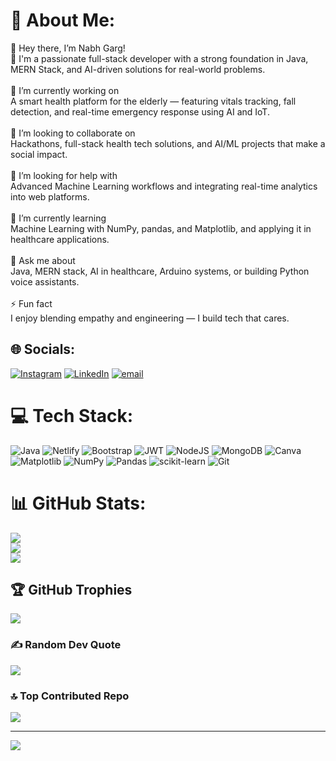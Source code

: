 # 💫 About Me:
👋 Hey there, I’m Nabh Garg!<br>🚀 I'm a passionate full-stack developer with a strong foundation in Java, MERN Stack, and AI-driven solutions for real-world problems.<br><br>🔭 I’m currently working on<br>A smart health platform for the elderly — featuring vitals tracking, fall detection, and real-time emergency response using AI and IoT.<br><br>🤝 I’m looking to collaborate on<br>Hackathons, full-stack health tech solutions, and AI/ML projects that make a social impact.<br><br>🙌 I’m looking for help with<br>Advanced Machine Learning workflows and integrating real-time analytics into web platforms.<br><br>🌱 I’m currently learning<br>Machine Learning with NumPy, pandas, and Matplotlib, and applying it in healthcare applications.<br><br>💬 Ask me about<br>Java, MERN stack, AI in healthcare, Arduino systems, or building Python voice assistants.<br><br>⚡ Fun fact<br>I enjoy blending empathy and engineering — I build tech that cares.


## 🌐 Socials:
[![Instagram](https://img.shields.io/badge/Instagram-%23E4405F.svg?logo=Instagram&logoColor=white)](https://instagram.com/garg_nabh) [![LinkedIn](https://img.shields.io/badge/LinkedIn-%230077B5.svg?logo=linkedin&logoColor=white)](https://linkedin.com/in/https://www.linkedin.com/in/nabh-garg-224986272/) [![email](https://img.shields.io/badge/Email-D14836?logo=gmail&logoColor=white)](mailto:nabhgargdholpur@gmail.com) 

# 💻 Tech Stack:
![Java](https://img.shields.io/badge/java-%23ED8B00.svg?style=plastic&logo=openjdk&logoColor=white) ![Netlify](https://img.shields.io/badge/netlify-%23000000.svg?style=plastic&logo=netlify&logoColor=#00C7B7) ![Bootstrap](https://img.shields.io/badge/bootstrap-%238511FA.svg?style=plastic&logo=bootstrap&logoColor=white) ![JWT](https://img.shields.io/badge/JWT-black?style=plastic&logo=JSON%20web%20tokens) ![NodeJS](https://img.shields.io/badge/node.js-6DA55F?style=plastic&logo=node.js&logoColor=white) ![MongoDB](https://img.shields.io/badge/MongoDB-%234ea94b.svg?style=plastic&logo=mongodb&logoColor=white) ![Canva](https://img.shields.io/badge/Canva-%2300C4CC.svg?style=plastic&logo=Canva&logoColor=white) ![Matplotlib](https://img.shields.io/badge/Matplotlib-%23ffffff.svg?style=plastic&logo=Matplotlib&logoColor=black) ![NumPy](https://img.shields.io/badge/numpy-%23013243.svg?style=plastic&logo=numpy&logoColor=white) ![Pandas](https://img.shields.io/badge/pandas-%23150458.svg?style=plastic&logo=pandas&logoColor=white) ![scikit-learn](https://img.shields.io/badge/scikit--learn-%23F7931E.svg?style=plastic&logo=scikit-learn&logoColor=white) ![Git](https://img.shields.io/badge/git-%23F05033.svg?style=plastic&logo=git&logoColor=white)
# 📊 GitHub Stats:
![](https://github-readme-stats.vercel.app/api?username=CoderNabh1&theme=dark&hide_border=false&include_all_commits=false&count_private=false)<br/>
![](https://nirzak-streak-stats.vercel.app/?user=CoderNabh1&theme=dark&hide_border=false)<br/>
![](https://github-readme-stats.vercel.app/api/top-langs/?username=CoderNabh1&theme=dark&hide_border=false&include_all_commits=false&count_private=false&layout=compact)

## 🏆 GitHub Trophies
![](https://github-profile-trophy.vercel.app/?username=CoderNabh1&theme=radical&no-frame=false&no-bg=false&margin-w=4)

### ✍️ Random Dev Quote
![](https://quotes-github-readme.vercel.app/api?type=horizontal&theme=radical)

### 🔝 Top Contributed Repo
![](https://github-contributor-stats.vercel.app/api?username=CoderNabh1&limit=5&theme=radical&combine_all_yearly_contributions=true)

---
[![](https://visitcount.itsvg.in/api?id=CoderNabh1&icon=0&color=0)](https://visitcount.itsvg.in)

<!-- Proudly created with GPRM ( https://gprm.itsvg.in ) -->